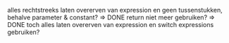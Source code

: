 alles rechtstreeks laten overerven van expression en geen tussenstukken, behalve parameter & constant? => DONE
return niet meer gebruiken? => DONE
toch alles laten overerven van expression en switch expressions gebruiken?